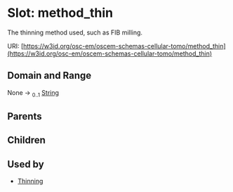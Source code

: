 
# Slot: method_thin

The thinning method used, such as FIB milling.

URI: [https://w3id.org/osc-em/oscem-schemas-cellular-tomo/method_thin](https://w3id.org/osc-em/oscem-schemas-cellular-tomo/method_thin)


## Domain and Range

None &#8594;  <sub>0..1</sub> [String](types/String.md)

## Parents


## Children


## Used by

 * [Thinning](Thinning.md)
